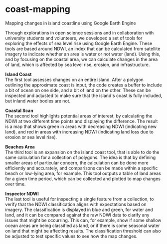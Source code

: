 # coast-mapping
Mapping changes in island coastline using Google Earth Engine

<p>Through explorations in open science sessions and in collaboration with university students and volunteers, we developed a set of tools for exploring the effects of sea level rise using Google Earth Engine. These tools are based around NDWI, an index that can be calculated from satellite imagery to indicate whether an area is water or not water (land). Using this, and by focusing on the coastal area, we can calculate changes in the area of land, which is affected by sea level rise, erosion, and infrastructure.</p>

<p><strong>Island Coast</strong><br>The first tool assesses changes on an entire island. After a polygon outlining the approximate coast is input, the code creates a buffer to include a bit of ocean on one side, and a bit of land on the other. These can be inspected and adjusted to make sure that the island's coast is fully included, but inland water bodies are not.</p>

<p><strong>Coastal Scan</strong><br>The second tool highlights potential areas of interest, by calculating the NDWI at two different time points and displaying the difference. The result is a map that shows green in areas with decreasing NDWI (indicating new land), and red in areas with increasing NDWI (indicating land loss due to erosion or sea level rise).</p>

<p><strong>Beaches Area</strong><br>The third tool is an expansion on the island coast tool, that is able to do the same calculation for a collection of polygons. The idea is that by defining smaller areas of particular concern, the calculation can be done more efficiently and accurately, and comparisons can be made within a specific beach or low-lying area, for example. This tool outputs a table of land areas for a given time period, which can be collected and plotted to map changes over time.</p>

<p><strong>Inspector NDWI</strong><br>The last tool is useful for inspecting a single feature from a collection, to verify that the NDWI classification aligns with expectations based on imagery. The classification is displayed in blue and green, for water and land, and it can be compared against the raw NDWI data to clarify any issues that might be occurring. This can, for example, show if some shallow ocean areas are being classified as land, or if there is some seasonal water on land that might be affecting results. The classification threshold can also be adjusted to test specific values to see how the map changes.</p>
